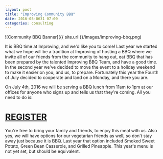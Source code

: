 ```yaml
---
layout: post
title: "Improving Community BBQ"
date: 2016-05-0631 07:00
categories: consulting
---
```


![Community BBQ Banner]({{ site.url }}/images/improving-bbq.png)

It is BBQ time at Improving, and we'd like you to come!  Last year we started
what we hope will be a tradition at Improving of hosting a BBQ where we invite
all of our friends from the community to hang out, eat BBQ that has been prepared
by the talented Improving BBQ Team, and have a good time.  In the second year
we've decided to move the event to a holiday weekend to make it easier on you,
and us, to prepare.  Fortunately this year the Fourth of July decided to cooperate
and land on a Monday, and there you are.

On July 4th, 2016 we will be serving a BBQ lunch from 11am to 1pm at our offices
for anyone who signs up and tells us that they're coming.  All you need to do is:

# [REGISTER](http://improving-bbq.eventbrite.com)

You're free to bring your family and friends, to enjoy this meal with us.  Also
yes, we will have options for our vegetarian friends as well, so don't stay away
just because it is BBQ.  Last year that option included Smoked Sweet Potato,
Green Bean Casserole, and Grilled Pineapple.  This year's menu is not yet set,
but should be equivalent.
